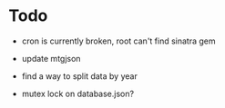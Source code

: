 # Todo

- cron is currently broken, root can't find sinatra gem
- update mtgjson
- find a way to split data by year

- mutex lock on database.json?
